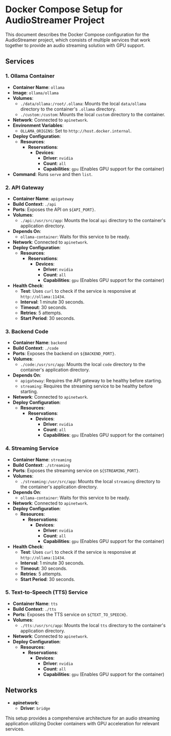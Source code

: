 # Docker Compose Setup for AudioStreamer Project

This document describes the Docker Compose configuration for the AudioStreamer project, which consists of multiple services that work together to provide an audio streaming solution with GPU support.

## Services

### 1. Ollama Container

- **Container Name**: `ollama`
- **Image**: `ollama/ollama`
- **Volumes**:
  - `./data/ollama:/root/.ollama`: Mounts the local `data/ollama` directory to the container's `.ollama` directory.
  - `./custom:/custom`: Mounts the local `custom` directory to the container.
- **Network**: Connected to `apinetwork`.
- **Environment Variables**:
  - `OLLAMA_ORIGINS`: Set to `http://host.docker.internal`.
- **Deploy Configuration**:
  - **Resources**:
    - **Reservations**:
      - **Devices**: 
        - **Driver**: `nvidia`
        - **Count**: `all`
        - **Capabilities**: `gpu` (Enables GPU support for the container)
- **Command**: Runs `serve` and then `list`.

### 2. API Gateway

- **Container Name**: `apigateway`
- **Build Context**: `./api`
- **Ports**: Exposes the API on `${API_PORT}`.
- **Volumes**:
  - `./api:/usr/src/app`: Mounts the local `api` directory to the container's application directory.
- **Depends On**:
  - `ollama-container`: Waits for this service to be ready.
- **Network**: Connected to `apinetwork`.
- **Deploy Configuration**:
  - **Resources**:
    - **Reservations**:
      - **Devices**: 
        - **Driver**: `nvidia`
        - **Count**: `all`
        - **Capabilities**: `gpu` (Enables GPU support for the container)
- **Health Check**:
  - **Test**: Uses `curl` to check if the service is responsive at `http://ollama:11434`.
  - **Interval**: 1 minute 30 seconds.
  - **Timeout**: 30 seconds.
  - **Retries**: 5 attempts.
  - **Start Period**: 30 seconds.

### 3. Backend Code

- **Container Name**: `backend`
- **Build Context**: `./code`
- **Ports**: Exposes the backend on `${BACKEND_PORT}`.
- **Volumes**:
  - `./code:/usr/src/app`: Mounts the local `code` directory to the container's application directory.
- **Depends On**:
  - `apigateway`: Requires the API gateway to be healthy before starting.
  - `streaming`: Requires the streaming service to be healthy before starting.
- **Network**: Connected to `apinetwork`.
- **Deploy Configuration**:
  - **Resources**:
    - **Reservations**:
      - **Devices**: 
        - **Driver**: `nvidia`
        - **Count**: `all`
        - **Capabilities**: `gpu` (Enables GPU support for the container)

### 4. Streaming Service

- **Container Name**: `streaming`
- **Build Context**: `./streaming`
- **Ports**: Exposes the streaming service on `${STREAMING_PORT}`.
- **Volumes**:
  - `./streaming:/usr/src/app`: Mounts the local `streaming` directory to the container's application directory.
- **Depends On**:
  - `ollama-container`: Waits for this service to be ready.
- **Network**: Connected to `apinetwork`.
- **Deploy Configuration**:
  - **Resources**:
    - **Reservations**:
      - **Devices**: 
        - **Driver**: `nvidia`
        - **Count**: `all`
        - **Capabilities**: `gpu` (Enables GPU support for the container)
- **Health Check**:
  - **Test**: Uses `curl` to check if the service is responsive at `http://ollama:11434`.
  - **Interval**: 1 minute 30 seconds.
  - **Timeout**: 30 seconds.
  - **Retries**: 5 attempts.
  - **Start Period**: 30 seconds.

### 5. Text-to-Speech (TTS) Service

- **Container Name**: `tts`
- **Build Context**: `./tts`
- **Ports**: Exposes the TTS service on `${TEXT_TO_SPEECH}`.
- **Volumes**:
  - `./tts:/usr/src/app`: Mounts the local `tts` directory to the container's application directory.
- **Network**: Connected to `apinetwork`.
- **Deploy Configuration**:
  - **Resources**:
    - **Reservations**:
      - **Devices**: 
        - **Driver**: `nvidia`
        - **Count**: `all`
        - **Capabilities**: `gpu` (Enables GPU support for the container)

## Networks

- **apinetwork**: 
  - **Driver**: `bridge`

This setup provides a comprehensive architecture for an audio streaming application utilizing Docker containers with GPU acceleration for relevant services.
